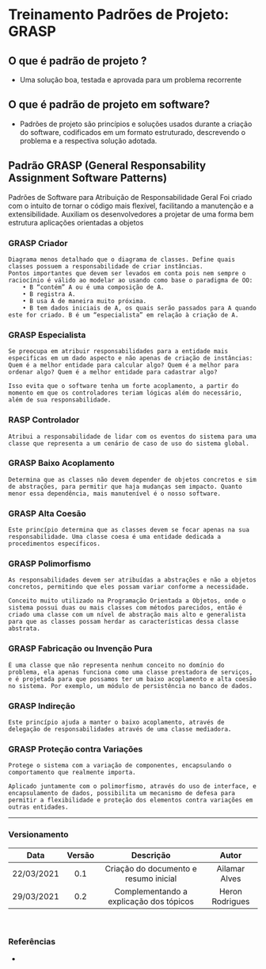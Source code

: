 # Treinamento Padrões de Projeto: GRASP

## O que é padrão de projeto ?
- Uma solução boa, testada e aprovada para um problema recorrente

## O que é padrão de projeto em software?
- Padrões de projeto são princípios e soluções usados durante a criação do software, codificados em um formato estruturado, descrevendo o problema e a respectiva solução adotada.

## Padrão GRASP (General Responsability Assignment Software Patterns) 
Padrões de Software para Atribuição de Responsabilidade Geral
Foi criado com o intuito de tornar o código mais flexível, facilitando a manutenção e a extensibilidade.
Auxiliam os desenvolvedores a projetar de uma forma bem estrutura aplicações orientadas a objetos

### GRASP Criador
	Diagrama menos detalhado que o diagrama de classes. Define quais classes possuem a responsabilidade de criar instâncias.
	Pontos importantes que devem ser levados em conta pois nem sempre o raciocínio é válido ao modelar ao usando como base o paradigma de OO: 
		• B “contém” A ou é uma composição de A.
		• B registra A.
		• B usa A de maneira muito próxima.
		• B tem dados iniciais de A, os quais serão passados para A quando este for criado. B é um “especialista” em relação à criação de A.

### GRASP Especialista
	Se preocupa em atribuir responsabilidades para a entidade mais especificas em um dado aspecto e não apenas de criação de instâncias: Quem é a melhor entidade para calcular algo? Quem é a melhor para ordenar algo? Quem é a melhor entidade para cadastrar algo?

    Isso evita que o software tenha um forte acoplamento, a partir do momento em que os controladores teriam lógicas além do necessário, além de sua responsabilidade.

### RASP Controlador
	Atribui a responsabilidade de lidar com os eventos do sistema para uma classe que representa a um cenário de caso de uso do sistema global.

### GRASP Baixo Acoplamento 
	Determina que as classes não devem depender de objetos concretos e sim de abstrações, para permitir que haja mudanças sem impacto. Quanto menor essa dependência, mais manutenível é o nosso software.


### GRASP Alta Coesão
	Este princípio determina que as classes devem se focar apenas na sua responsabilidade. Uma classe coesa é uma entidade dedicada a procedimentos específicos.

### GRASP  Polimorfismo
	As responsabilidades devem ser atribuídas a abstrações e não a objetos concretos, permitindo que eles possam variar conforme a necessidade.

    Conceito muito utilizado na Programação Orientada a Objetos, onde o sistema possui duas ou mais classes com métodos parecidos, então é criado uma classe com um nível de abstração mais alto e generalista para que as classes possam herdar as características dessa classe abstrata.

### GRASP Fabricação ou Invenção Pura
	É uma classe que não representa nenhum conceito no domínio do problema, ela apenas funciona como uma classe prestadora de serviços, e é projetada para que possamos ter um baixo acoplamento e alta coesão no sistema. Por exemplo, um módulo de persistência no banco de dados.

### GRASP Indireção
	Este princípio ajuda a manter o baixo acoplamento, através de delegação de responsabilidades através de uma classe mediadora.

### GRASP Proteção contra Variações
	Protege o sistema com a variação de componentes, encapsulando o comportamento que realmente importa.

    Aplicado juntamente com o polimorfismo, através do uso de interface, e encapsulamento de dados, possibilita um mecanismo de defesa para permitir a flexibilidade e proteção dos elementos contra variações em outras entidades.

---

### Versionamento

|Data|Versão|Descrição|Autor|
|:--:|:----:|:-------:|:---:|
|22/03/2021| 0.1 | Criação do documento e resumo inicial | Ailamar Alves
|29/03/2021| 0.2 | Complementando a explicação dos tópicos | Heron Rodrigues

<br>

### Referências 
 - 